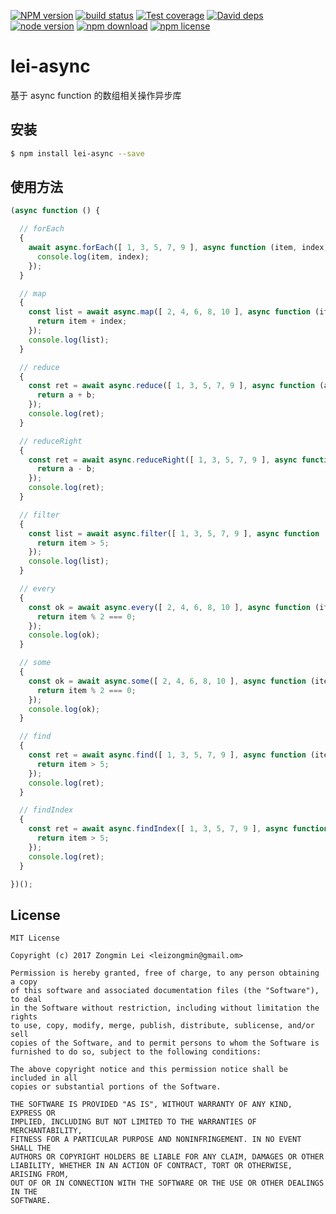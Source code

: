 [![NPM version][npm-image]][npm-url]
[![build status][travis-image]][travis-url]
[![Test coverage][coveralls-image]][coveralls-url]
[![David deps][david-image]][david-url]
[![node version][node-image]][node-url]
[![npm download][download-image]][download-url]
[![npm license][license-image]][download-url]

[npm-image]: https://img.shields.io/npm/v/lei-async.svg?style=flat-square
[npm-url]: https://npmjs.org/package/lei-async
[travis-image]: https://img.shields.io/travis/leizongmin/lei-async.svg?style=flat-square
[travis-url]: https://travis-ci.org/leizongmin/lei-async
[coveralls-image]: https://img.shields.io/coveralls/leizongmin/lei-async.svg?style=flat-square
[coveralls-url]: https://coveralls.io/r/leizongmin/lei-async?branch=master
[david-image]: https://img.shields.io/david/leizongmin/lei-async.svg?style=flat-square
[david-url]: https://david-dm.org/leizongmin/lei-async
[node-image]: https://img.shields.io/badge/node.js-%3E=_6.0-green.svg?style=flat-square
[node-url]: http://nodejs.org/download/
[download-image]: https://img.shields.io/npm/dm/lei-async.svg?style=flat-square
[download-url]: https://npmjs.org/package/lei-async
[license-image]: https://img.shields.io/npm/l/lei-async.svg


# lei-async
基于 async function 的数组相关操作异步库

## 安装

```bash
$ npm install lei-async --save
```

## 使用方法

```javascript
(async function () {

  // forEach
  {
    await async.forEach([ 1, 3, 5, 7, 9 ], async function (item, index) {
      console.log(item, index);
    });
  }

  // map
  {
    const list = await async.map([ 2, 4, 6, 8, 10 ], async function (item, index) {
      return item + index;
    });
    console.log(list);
  }

  // reduce
  {
    const ret = await async.reduce([ 1, 3, 5, 7, 9 ], async function (a, b) {
      return a + b;
    });
    console.log(ret);
  }

  // reduceRight
  {
    const ret = await async.reduceRight([ 1, 3, 5, 7, 9 ], async function (a, b) {
      return a - b;
    });
    console.log(ret);
  }

  // filter
  {
    const list = await async.filter([ 1, 3, 5, 7, 9 ], async function (item) {
      return item > 5;
    });
    console.log(list);
  }

  // every
  {
    const ok = await async.every([ 2, 4, 6, 8, 10 ], async function (item) {
      return item % 2 === 0;
    });
    console.log(ok);
  }

  // some
  {
    const ok = await async.some([ 2, 4, 6, 8, 10 ], async function (item) {
      return item % 2 === 0;
    });
    console.log(ok);
  }

  // find
  {
    const ret = await async.find([ 1, 3, 5, 7, 9 ], async function (item) {
      return item > 5;
    });
    console.log(ret);
  }

  // findIndex
  {
    const ret = await async.findIndex([ 1, 3, 5, 7, 9 ], async function (item) {
      return item > 5;
    });
    console.log(ret);
  }

})();
```


## License

```
MIT License

Copyright (c) 2017 Zongmin Lei <leizongmin@gmail.om>

Permission is hereby granted, free of charge, to any person obtaining a copy
of this software and associated documentation files (the "Software"), to deal
in the Software without restriction, including without limitation the rights
to use, copy, modify, merge, publish, distribute, sublicense, and/or sell
copies of the Software, and to permit persons to whom the Software is
furnished to do so, subject to the following conditions:

The above copyright notice and this permission notice shall be included in all
copies or substantial portions of the Software.

THE SOFTWARE IS PROVIDED "AS IS", WITHOUT WARRANTY OF ANY KIND, EXPRESS OR
IMPLIED, INCLUDING BUT NOT LIMITED TO THE WARRANTIES OF MERCHANTABILITY,
FITNESS FOR A PARTICULAR PURPOSE AND NONINFRINGEMENT. IN NO EVENT SHALL THE
AUTHORS OR COPYRIGHT HOLDERS BE LIABLE FOR ANY CLAIM, DAMAGES OR OTHER
LIABILITY, WHETHER IN AN ACTION OF CONTRACT, TORT OR OTHERWISE, ARISING FROM,
OUT OF OR IN CONNECTION WITH THE SOFTWARE OR THE USE OR OTHER DEALINGS IN THE
SOFTWARE.
```

